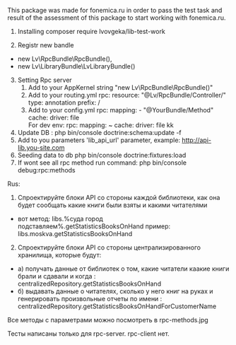 This package was made for fonemica.ru in order to pass the test task and result of the assessment of this package to start working with fonemica.ru.

1) Installing composer require lvovgeka/lib-test-work

2) Registr new bandle 
  - new Lv\RpcBundle\RpcBundle(),
  - new Lv\LibraryBundle\LvLibraryBundle()

3) Setting Rpc server
    1) Add to your AppKernel string "new Lv\RpcBundle\RpcBundle()"
    2) Add to your routing.yml 
        rpc:
            resource: "@Lv/RpcBundle/Controller/"
            type:     annotation
            prefix:   /
    3) Add to your config.yml
        rpc: 
            mapping:
                - "@YourBundle/Method" 
            cache:
                driver: file    
        For dev env: 
        rpc: 
            mapping: ~
            cache:
                 driver: file
                 kk                 
4) Update DB :  php bin/console doctrine:schema:update -f
6) Add to you parameters 'lib_api_url' parameter, example: http://api-lib.you-site.com
5) Seeding data to db php bin/console doctrine:fixtures:load
6) If wont see all rpc method run command:  php bin/console debug:rpc:methods

Rus:


1) Спроектируйте блоки API со стороны каждой библиотеки, как она будет сообщать какие книги были взяты и какими читателями
  - вот метод: 
     libs.%суда город подставляем%.getStatisticsBooksOnHand пример:  libs.moskva.getStatisticsBooksOnHand 



2) Спроектируйте блоки API со стороны централизированного хранилища, которые будут:
  -  а) получать данные от библиотек о том, какие читатели каакие книги брали и сдавали и когда : centralizedRepository.getStatisticsBooksOnHand 
  -  б) выдавать данные о читателях, сколько у него книг на руках и генерировать произвольные отчеты по имени : centralizedRepository.getStatisticsBooksOnHandForCustomerName

Все методы с параметрами можно посмотреть в rpc-methods.jpg
  
Тесты написаны только для rpc-server. rpc-client нет.

